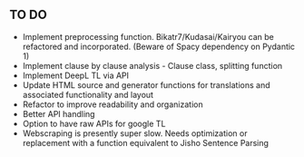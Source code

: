 
## TO DO

- Implement preprocessing function. Bikatr7/Kudasai/Kairyou can be refactored and incorporated. (Beware of Spacy dependency on Pydantic 1)
- Implement clause by clause analysis - Clause class, splitting function
- Implement DeepL TL via API
- Update HTML source and generator functions for translations and associated functionality and layout
- Refactor to improve readability and organization
- Better API handling
- Option to have raw APIs for google TL
- Webscraping is presently super slow. Needs optimization or replacement with a function equivalent to Jisho Sentence Parsing
